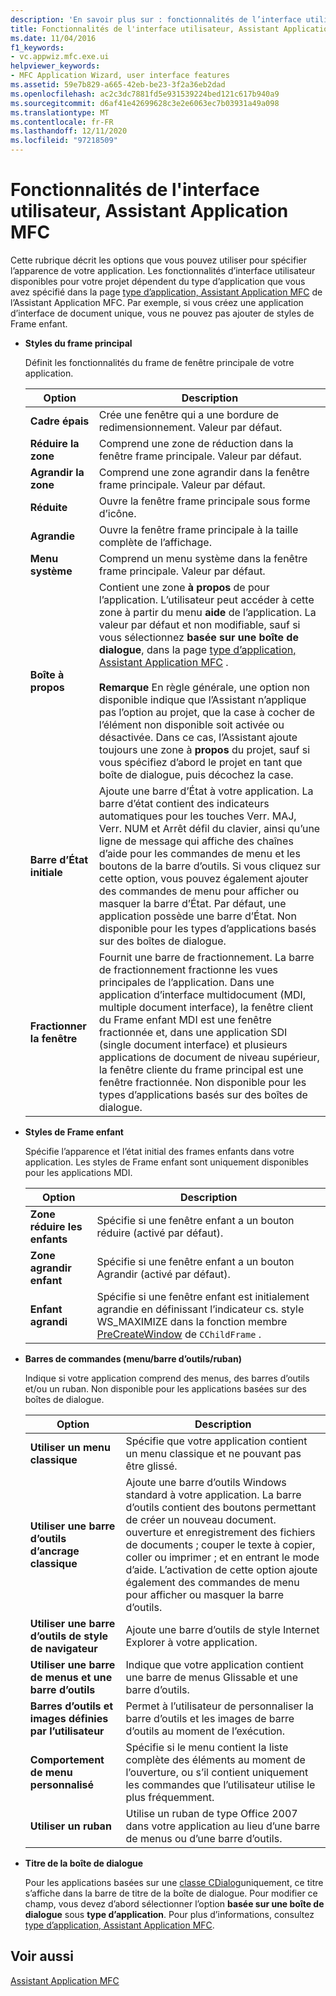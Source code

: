 ```yaml
---
description: 'En savoir plus sur : fonctionnalités de l’interface utilisateur, Assistant Application MFC'
title: Fonctionnalités de l'interface utilisateur, Assistant Application MFC
ms.date: 11/04/2016
f1_keywords:
- vc.appwiz.mfc.exe.ui
helpviewer_keywords:
- MFC Application Wizard, user interface features
ms.assetid: 59e7b829-a665-42eb-be23-3f2a36eb2dad
ms.openlocfilehash: ac2c3dc7881fd5e931539224bed121c617b940a9
ms.sourcegitcommit: d6af41e42699628c3e2e6063ec7b03931a49a098
ms.translationtype: MT
ms.contentlocale: fr-FR
ms.lasthandoff: 12/11/2020
ms.locfileid: "97218509"
---
```

# <a name="user-interface-features-mfc-application-wizard"></a>Fonctionnalités de l'interface utilisateur, Assistant Application MFC

Cette rubrique décrit les options que vous pouvez utiliser pour spécifier l’apparence de votre application. Les fonctionnalités d’interface utilisateur disponibles pour votre projet dépendent du type d’application que vous avez spécifié dans la page [type d’application, Assistant Application MFC](../../mfc/reference/application-type-mfc-application-wizard.md) de l’Assistant Application MFC. Par exemple, si vous créez une application d’interface de document unique, vous ne pouvez pas ajouter de styles de Frame enfant.

- **Styles du frame principal**

   Définit les fonctionnalités du frame de fenêtre principale de votre application.

   |Option|Description|
   |------------|-----------------|
   |**Cadre épais**|Crée une fenêtre qui a une bordure de redimensionnement. Valeur par défaut.|
   |**Réduire la zone**|Comprend une zone de réduction dans la fenêtre frame principale. Valeur par défaut.|
   |**Agrandir la zone**|Comprend une zone agrandir dans la fenêtre frame principale. Valeur par défaut.|
   |**Réduite**|Ouvre la fenêtre frame principale sous forme d’icône.|
   |**Agrandie**|Ouvre la fenêtre frame principale à la taille complète de l’affichage.|
   |**Menu système**|Comprend un menu système dans la fenêtre frame principale. Valeur par défaut.|
   |**Boîte à propos**|Contient une zone **à propos** de pour l’application. L’utilisateur peut accéder à cette zone à partir du menu **aide** de l’application. La valeur par défaut et non modifiable, sauf si vous sélectionnez **basée sur une boîte de dialogue**, dans la page [type d’application, Assistant Application MFC](../../mfc/reference/application-type-mfc-application-wizard.md) .<br /><br /> **Remarque** En règle générale, une option non disponible indique que l’Assistant n’applique pas l’option au projet, que la case à cocher de l’élément non disponible soit activée ou désactivée. Dans ce cas, l’Assistant ajoute toujours une zone à **propos** du projet, sauf si vous spécifiez d’abord le projet en tant que boîte de dialogue, puis décochez la case.|
   |**Barre d’État initiale**|Ajoute une barre d’État à votre application. La barre d’état contient des indicateurs automatiques pour les touches Verr. MAJ, Verr. NUM et Arrêt défil du clavier, ainsi qu’une ligne de message qui affiche des chaînes d’aide pour les commandes de menu et les boutons de la barre d’outils. Si vous cliquez sur cette option, vous pouvez également ajouter des commandes de menu pour afficher ou masquer la barre d’État. Par défaut, une application possède une barre d’État. Non disponible pour les types d’applications basés sur des boîtes de dialogue.|
   |**Fractionner la fenêtre**|Fournit une barre de fractionnement. La barre de fractionnement fractionne les vues principales de l’application. Dans une application d’interface multidocument (MDI, multiple document interface), la fenêtre client du Frame enfant MDI est une fenêtre fractionnée et, dans une application SDI (single document interface) et plusieurs applications de document de niveau supérieur, la fenêtre cliente du frame principal est une fenêtre fractionnée. Non disponible pour les types d’applications basés sur des boîtes de dialogue.|

- **Styles de Frame enfant**

   Spécifie l’apparence et l’état initial des frames enfants dans votre application. Les styles de Frame enfant sont uniquement disponibles pour les applications MDI.

   |Option|Description|
   |------------|-----------------|
   |**Zone réduire les enfants**|Spécifie si une fenêtre enfant a un bouton réduire (activé par défaut).|
   |**Zone agrandir enfant**|Spécifie si une fenêtre enfant a un bouton Agrandir (activé par défaut).|
   |**Enfant agrandi**|Spécifie si une fenêtre enfant est initialement agrandie en définissant l’indicateur cs. style WS_MAXIMIZE dans la fonction membre [PreCreateWindow](../../mfc/reference/cwnd-class.md#precreatewindow) de `CChildFrame` .|

- **Barres de commandes (menu/barre d’outils/ruban)**

   Indique si votre application comprend des menus, des barres d’outils et/ou un ruban. Non disponible pour les applications basées sur des boîtes de dialogue.

   |Option|Description|
   |------------|-----------------|
   |**Utiliser un menu classique**|Spécifie que votre application contient un menu classique et ne pouvant pas être glissé.|
   |**Utiliser une barre d’outils d’ancrage classique**|Ajoute une barre d’outils Windows standard à votre application. La barre d’outils contient des boutons permettant de créer un nouveau document. ouverture et enregistrement des fichiers de documents ; couper le texte à copier, coller ou imprimer ; et en entrant le mode d’aide. L’activation de cette option ajoute également des commandes de menu pour afficher ou masquer la barre d’outils.|
   |**Utiliser une barre d’outils de style de navigateur**|Ajoute une barre d’outils de style Internet Explorer à votre application.|
   |**Utiliser une barre de menus et une barre d’outils**|Indique que votre application contient une barre de menus Glissable et une barre d’outils.|
   |**Barres d’outils et images définies par l’utilisateur**|Permet à l’utilisateur de personnaliser la barre d’outils et les images de barre d’outils au moment de l’exécution.|
   |**Comportement de menu personnalisé**|Spécifie si le menu contient la liste complète des éléments au moment de l’ouverture, ou s’il contient uniquement les commandes que l’utilisateur utilise le plus fréquemment.|
   |**Utiliser un ruban**|Utilise un ruban de type Office 2007 dans votre application au lieu d’une barre de menus ou d’une barre d’outils.|

- **Titre de la boîte de dialogue**

   Pour les applications basées sur une [classe CDialog](../../mfc/reference/cdialog-class.md)uniquement, ce titre s’affiche dans la barre de titre de la boîte de dialogue. Pour modifier ce champ, vous devez d’abord sélectionner l’option **basée sur une boîte de dialogue** sous **type d’application**. Pour plus d’informations, consultez [type d’application, Assistant Application MFC](../../mfc/reference/application-type-mfc-application-wizard.md).

## <a name="see-also"></a>Voir aussi

[Assistant Application MFC](../../mfc/reference/mfc-application-wizard.md)

